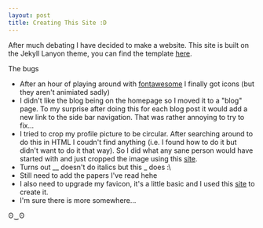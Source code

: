 ```yaml
---
layout: post
title: Creating This Site :D
---
```


After much debating I have decided to make a website. This site is built on the Jekyll Lanyon theme, you can find the template [here](https://github.com/poole/lanyon). 

The bugs <i class="fa fa-bug" style="color: #000000;"></i>
* After an hour of playing around with [fontawesome](https://aksakalli.github.io/jekyll-doc-theme/docs/font-awesome/) I finally got icons (but they aren't animiated sadly)
* I didn't like the blog being on the homepage so I moved it to a "blog" page. To my surprise after doing this for each blog post it would add a new link to the side bar navigation. That was rather annoying to try to fix...
* I tried to crop my profile picture to be circular. After searching around to do this in HTML I coudn't find anything (i.e. I found how to do it but didn't want to do it that way). So I did what any sane person would have started with and just cropped the image using this [site](https://crop-circle.imageonline.co/). 
* Turns out __ doesn't do italics but this _ does :\
* Still need to add the papers I've read hehe 
* I also need to upgrade my favicon, it's a little basic and I used this [site](https://favicon.io/) to create it. 
* I'm sure there is more somewhere... 

ʘ‿ʘ
<!-- https://github.com/dysfunc/ascii-emoji -->
